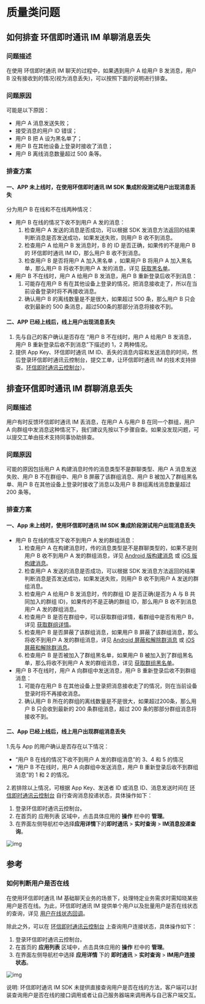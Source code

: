 # 质量类问题

<Toc />

## 如何排查 环信即时通讯 IM 单聊消息丢失

### 问题描述

在使用 环信即时通讯 IM 聊天的过程中，如果遇到用户 A 给用户 B 发消息，用户 B 没有接收到的情况(视为消息丢失)，可以按照下面的说明进行排查。

### 问题原因

可能是以下原因：

- 用户 A 消息发送失败；
- 接受消息的用户 ID 错误；
- 用户 B 把 A 设为黑名单了；
- 用户 B 在其他设备上登录时接收了消息；
- 用户 B 离线消息数量超过 500 条等。

### 排查方案

#### 一、APP 未上线时，在使用环信即时通讯 IM SDK 集成阶段测试用户出现消息丢失

分为用户 B 在线和不在线两种情况：

- 用户 B 在线的情况下收不到用户 A 发的消息：
    1. 检查用户 A 发送的消息是否成功，可以根据 SDK 发消息方法返回的结果判断消息是否发送成功，如果发送失败，则用户 B 收不到消息。
    2. 检查用户 A 给用户 B 发消息时，B 的 ID 是否正确，如果传的不是用户 B 的 环信即时通讯 IM ID，那么用户 B 收不到消息。
    3. 检查用户 B 是否将用户 A 加入黑名单 ，如果用户 B 将用户 A 加入黑名单，那么用户 B 将收不到用户 A 发的消息，详见 [获取黑名单](/document/server-side/user_relationship.html#获取黑名单)。
- 用户 B 不在线时，用户 A 给用户 B 发消息，用户 B 重新登录后收不到消息：
    1. 可能存在用户 B 有在其他设备上登录的情况，把消息接收走了，所以在当前设备登录时将不再接收消息。
    2. 确认用户 B 的离线数量是不是很大，如果超过 500 条，那么用户 B 只会收到最新的 500 条消息，超过500条的那部分消息将接收不到。

#### 二、APP 已经上线后，线上用户出现消息丢失

1. 先与自己的客户确认是否存在 “用户 B 不在线时，用户 A 给用户 B 发消息，用户 B 重新登录后收不到消息”下描述的 1，2 两种情况。
2. 提供 App Key、环信即时通讯 IM ID、丢失的消息内容和发送消息的时间，然后登录环信即时通讯云控制台，提交工单，让环信即时通讯 IM 的技术支持排查。[环信即时通讯云控制台](https://console.easemob.com/user/login)）。

## 排查环信即时通讯 IM 群聊消息丢失

### 问题描述

用户有时反馈环信即时通讯 IM 丢消息，在用户 A 与用户 B 在同一个群组，用户 A 向群组中发消息这种情况下，我们建议先按以下步骤自查。如果没发现问题，可以提交工单由技术支持同事协助排查。

### 问题原因

可能的原因包括用户 A 构建消息时传的消息类型不是群聊类型、用户 A 消息发送失败、用户 B 不在群组中、用户 B 屏蔽了该群组消息、用户 B 被加入了群组黑名单、用户 B 在其他设备上登录时接收了消息以及用户 B 群组离线消息数量超过 200 条等。

### 排查方案

#### 一、App 未上线时，使用环信即时通讯 IM SDK 集成阶段测试用户出现消息丢失

- 用户 B 在线的情况下收不到用户 A 发的群组消息：
    1. 检查用户 A 在构建消息时，传的消息类型是不是群聊类型的，如果不是则用户 B 收不到用户 A 发的群组消息，详见 [Android 版构建消息](/document/android/message_send_receive.html#发送文本消息) 或 [iOS 版构建消息](/document/ios/message_send_receive.html#发送文本消息)。
    2. 检查用户 A 发送的消息是否成功，可以根据 SDK 发消息方法返回的结果判断消息是否发送成功，如果发送失败，则用户 B 收不到用户 A 发送的群组消息。
    3. 检查用户 A 给用户 B 发消息时，传的群组 ID 是否正确(是否为 A 与 B 共同加入的群组 ID)，如果传的不是正确的群组 ID，那么用户 B 收不到消息用户 A 发的群组消息。
    4. 检查用户 B 是否在群组中，可以获取群组详情，看群组中是否有用户 B，详见 [获取群组详情](/document/server-side/group.html#获取群组详情)。
    5. 检查用户 B 是否屏蔽了该群组消息，如果用户 B 屏蔽了该群组消息，那么将收不到用户 A 发的群组消息，详见 [Android 屏蔽和解除群消息](/document/android/group_manage.html) 或 [iOS 屏蔽和解除群消息](/document/ios/group_manage.html)。
    6. 检查用户 B 是否被加入了群组黑名单，如果用户 B 被加入到了群组黑名单，那么将收不到用户 A 发的群组消息，详见 [获取群组黑名单](/document/server-side/group.html#查询群组黑名单)。
- 用户 B 不在线时，用户 A 向群组中发送消息，用户 B 重新登录后收不到群组消息：
    1. 可能存在用户 B 在其他设备上登录把消息接收走了的情况，则在当前设备登录时将不再接收消息。
    2. 确认用户 B 所在的群组的离线数量是不是很大，如果超过200条，那么用户 B 只会收到最新的 200 条群组消息，超过 200 条的那部分群组消息将接收不到。

#### 二、App 已经上线后，线上用户出现群组消息丢失

1.先与 App 的用户确认是否存在以下情况：
- “用户 B 在线的情况下收不到用户 A 发的群组消息”的 3、4 和 5 的情况
- “用户 B 不在线时，用户 A 向群组中发送消息，用户 B 重新登录后收不到群组消息”的 1 和 2 的情况。

2.若排除以上情况，可根据 App Key、发送者 ID 或消息 ID、消息发送时间在 [环信即时通讯云控制台](https://console.easemob.com/user/login) 自行查询消息投递状态，具体操作如下：

1. 登录环信即时通讯云控制台。
2. 在首页的 应用列表 区域中，点击具体应用的 **操作** 栏中的 **管理**。
3. 在界面左侧导航栏中选择**应用详情**下的**即时通讯** > **实时查询** > **IM消息投递查询**。

![img](/images/product/faq-msgdeliveryquery.png)

## 参考

### 如何判断用户是否在线

在使用环信即时通讯 IM 基础聊天业务的场景下，处理特定业务需求时需知晓某些用户是否在线。为此，环信即时通讯 IM 提供单个用户以及批量用户是否在线状态的查询，详见 [用户在线状态回调](/document/server-side/callback_configurations.html#用户登入登出)。

除此之外，可以在 [环信即时通讯云控制台](https://console.easemob.com/user/login) 上查询用户连接状态，具体操作如下：

1. 登录环信即时通讯云控制台。
2. 在首页的 **应用列表** 区域中，点击具体应用的 **操作** 栏中的 **管理**。
3. 在界面左侧导航栏中选择 **应用详情** 下的 **即时通讯** > **实时查询** > **IM用户连接状态**。

![img](/images/product/faq-userconnectionstatus.png)

说明: 环信即时通讯 IM SDK 未提供直接查询用户是否在线的方法，客户端可以封装查询用户是否在线的接口调用或者让自己服务器端来调用再与自己客户端交互。
